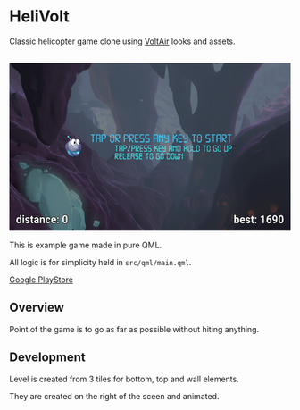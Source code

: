 # HeliVolt

Classic helicopter game clone using [VoltAir](https://github.com/google/VoltAir) looks and assets.

<br/>

<img src="screenshot.jpg" height="300">

<br/>

This is example game made in pure QML.

All logic is for simplicity held in `src/qml/main.qml`.

[Google PlayStore](https://play.google.com/store/apps/details?id=io.qaap.helivolt)


## Overview

Point of the game is to go as far as possible without hiting anything.


## Development

Level is created from 3 tiles for bottom, top and wall elements.

They are created on the right of the sceen and animated.
